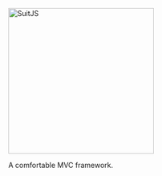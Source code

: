 [<img src="http://www.suitjs.com/public/images/logo-suitjs.svg" width="290" alt="SuitJS">](https://www.suitjs.com/)

A comfortable MVC framework.
